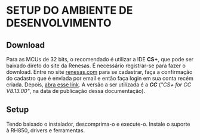# SETUP DO AMBIENTE DE DESENVOLVIMENTO

## Download
Para as MCUs de 32 bits, o recomendado é utilizar a IDE **CS+**, que pode ser baixado direto do site da Renesas. É necessário registrar-se para fazer o download. Entre no site [renesas.com](https://www.renesas.com) para se cadastrar, faça a confirmação do cadastro que é enviada por email e então faça login em sua conta recém criada. Depois, [abra esse link](https://www.renesas.com/en/software-tool/cs). A versão a ser utilizada é a ***CC*** (*"CS+ for CC V8.13.00"*, na data de publicação dessa documentação).

## Setup
Tendo baixado o instalador, descomprima-o e execute-o. Instale o suporte à RH850, drivers e ferramentas.

